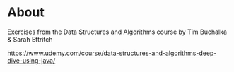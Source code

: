# About

Exercises from the Data Structures and Algorithms course by Tim Buchalka & Sarah Ettritch

https://www.udemy.com/course/data-structures-and-algorithms-deep-dive-using-java/
